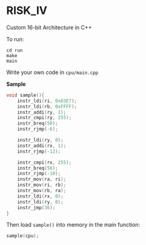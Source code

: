 # RISK_IV

Custom 16-bit Architecture in C++

To run:

```
cd run
make
main
```

Write your own code in ```cpu/main.cpp```

**Sample**
```cpp
void sample(){
    instr_ldi(ri, 0x03E7);
    instr_ldi(rb, 0xFFFF);
    instr_addi(ry, 1);
    instr_cmpi(ry, 255); 
    instr_breq(50); 
    instr_rjmp(-6); 

    instr_ldi(ry, 0); 
    instr_addi(rx, 1); 
    instr_rjmp(-12); 

    instr_cmpi(rx, 255); 
    instr_breq(56); 
    instr_rjmp(-10); 
    instr_mov(ra, ri); 
    instr_mov(ri, rb); 
    instr_mov(rb, ra); 
    instr_ldi(rx, 0); 
    instr_ldi(ry, 0); 
    instr_jmp(36); 
}
```
Then load ```sample()``` into memory in the main function:
```cpp 
sample(cpu);
```
